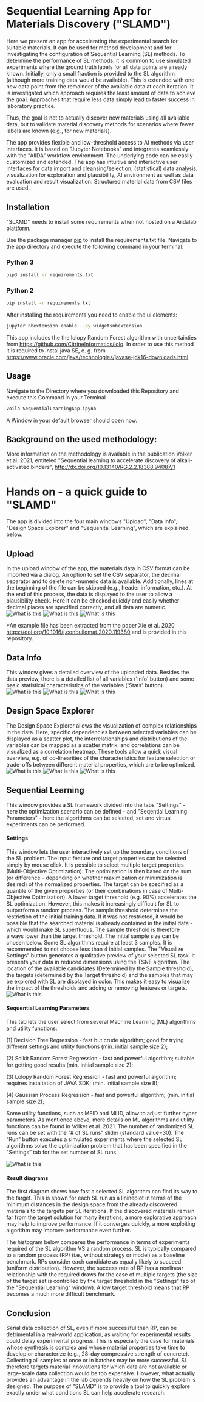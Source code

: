 # Sequential Learning App for Materials Discovery ("SLAMD")

Here we present an app for accelerating the experimental search for suitable materials. It can be used for method development and for investigating the configuration of Sequential Learning (SL) methods. 
To determine the performance of SL methods, it is common to use simulated experiments where the ground truth labels for all data points are already known. Initially, only a small fraction is provided to the SL algorithm (although more training data would be available). This is extended with one new data point from the remainder of the available data at each iteration. It is investigated which approach requires the least amount of data to achieve the goal. Approaches that require less data simply lead to faster success in laboratory practice. 

Thus, the goal is not to actually discover new materials using all available data, but to validate material discovery methods for scenarios where fewer labels are known (e.g., for new materials).

The app provides flexible and low-threshold access to AI methods via user interfaces. It is based on "Jupyter Notebooks" and integrates seamlessly with the "AIIDA" workflow environment. The underlying code can be easily customized and extended. The app has intuitive and interactive user interfaces for data import and cleansing/selection, (statistical) data analysis, visualization for exploration and plausibility, AI environment as well as data evaluation and result visualization. Structured material data from CSV files are used.

## Installation

"SLAMD" needs to install some requirements when not hosted on a Aiidalab plattform.

Use the package manager [pip](https://pip.pypa.io/en/stable/) to install the requirements.txt file.
Navigate to the app directory and execute the following command in your terminal:

### Python 3
```bash
pip3 install -r requirements.txt
```
### Python 2

```bash
pip install -r requirements.txt
```
After installing the requirements you need to enable the ui elements:

```bash
jupyter nbextension enable --py widgetsnbextension
```
This app includes the the lolopy Random Forest algorithm with uncertainties from https://github.com/CitrineInformatics/lolo. In order to use this method it is required to instal java SE, e. g. from https://www.oracle.com/java/technologies/javase-jdk16-downloads.html.

## Usage

Navigate to the Directory where you downloaded this Repository and execute this Command in your Terminal

```bash
voila SequentialLearningApp.ipynb
```

A Window in your default browser should open now.

## Background on the used methodology: 

More information on the methodology is available in the publication Völker et al. 2021, entiteled "Sequential learning to accelerate discovery of alkali-activated binders", http://dx.doi.org/10.13140/RG.2.2.18388.94087/1

# Hands on - a quick guide to "SLAMD"

The app is divided into the four main windows "Upload", "Data Info", "Design Space Explorer" and "Sequenital Learning", which are explained below. 

## Upload
In the upload window of the app, the materials data in CSV format can be imported via a dialog. An option to set the CSV separator, the decimal separator and to delete non-numeric data is available. Additionally, lines at the beginning of the file can be skipped (e.g., header information, etc.). At the end of this process, the data is displayed to the user to allow a plausibility check. Here it can be checked quickly and easily whether decimal places are specified correctly, and all data are numeric.
![What is this](11.png)
![What is this](12.png)
![What is this](13.png)

*An example file has been extracted from the paper Xie et al. 2020 https://doi.org/10.1016/j.conbuildmat.2020.119380 and is provided in this repository.

## Data Info
This window gives a detailed overview of the uploaded data. Besides the data preview, there is a detailed list of all variables ('Info' button) and some basic statistical characteristics of the variables ('Stats' button).
![What is this](21.png)
![What is this](22.png)
![What is this](23.png)

## Design Space Explorer
The Design Space Explorer allows the visualization of complex relationships in the data. Here, specific dependencies between selected variables can be displayed as a scatter plot, the interrelationships and distributions of the variables can be mapped as a scatter matrix, and correlations can be visualized as a correlation heatmap. These tools allow a quick visual overview, e.g. of co-linearities of the characteristics for feature selection or trade-offs between different material properties, which are to be optimized.
![What is this](31.png)
![What is this](32.png)
![What is this](33.png)

## Sequential Learning
This window provides a SL framework divided into the tabs "Settings" - here the optimization scenario can be defined - and "Seqential Learning Parameters" - here the algorithms can be selected, set and virtual experiments can be performed. 

#### Settings
This window lets the user interactively set up the boundary conditions of the SL problem. The input feature and target properties can be selected simply by mouse click. It is possible to select multiple target properties (Multi-Objective Optimization). The optimization is then based on the sum (or difference - depending on whether maximization or minimization is desired) of the normalized properties. 
The target can be specified as a quantile of the given properties (or their combinations in case of Multi-Objective Optimization). A lower target threshold (e.g. 90%) accelerates the SL optimization. However, this makes it increasingly difficult for SL to outperform a random process. 
The sample threshold determines the restriction of the initial training data. If it was not restricted, it would be possible that the searched material is already contained in the initial data - which would make SL superfluous. The sample threshold is therefore always lower than the target threshold. 
The initial sample size can be chosen below. Some SL algorithms require at least 3 samples. It is recommended to not choose less than 4 initial samples. 
The "Visualize Settings" button generates a qualitative preview of your selected SL task. It presents your data in reduced dimensions using the TSNE algorithm. The location of the available candidates (Determined by the Sample threshold), the targets (determined by the Target threshold) and the samples that may be explored with SL are displayed in color. This makes it easy to visualize the impact of the thresholds and adding or removing features or targets. 
![What is this](4.1.png)

#### Sequential Learning Parameters
This tab lets the user select from several Machine Learning (ML) algorithms and utility functions:

(1) Decision Tree Regression - fast but crude algorithm; good for trying different settings and utility functions (min. initial sample size 2); 

(2) Scikit Random Forest Regression - fast and powerful algorithm; suitable for getting good results (min. initial sample size 2); 

(3) Lolopy Random Forest Regression - fast and powerful algorithm; requires instaltation of JAVA SDK; (min. initial sample size 8); 

(4) Gaussian Process Regression - fast and powerful algorithm; (min. initial sample size 2);  

Some utility functions, such as MEID and MLID, allow to adjust further hyper parameters. As mentioned above, more details on ML algorithms and utility functions can be found in Völker et al. 2021.
The number of randomized SL runs can be set with the “# of SL runs” slider (standard value=30). The “Run” button executes a simulated experiments where the selected SL algorithms solve the optimization problem that has been specified in the “Settings” tab for the set number of SL runs. 

![What is this](42.png)

#### Result diagrams
The first diagram shows how fast a selected SL algorithm can find its way to the target. This is shown for each SL run as a linineplot in terms of the minimum distances in the design space from the already discovered materials to the targets per SL iterations.  If the discovered materials remain far from the target solution for many iterations, a more explorative approach may help to improve performance. If it converges quickly, a more exploiting algorithm may improve performance even further. 

The histogram below compares the performance in terms of experiments required of the SL algorithm VS a random process. SL is typically compared to a random process (RP) (i.e., without strategy or model) as a baseline benchmark. RPs consider each candidate as equally likely to succeed (uniform distribution). However, the success rate of RP has a nonlinear relationship with the required draws for the case of multiple targets (the size of the target set is controlled by the target threshold in the "Settings" tab of the "Sequential Learning" window). A low target threshold means that RP becomes a much more difficult benchmark.

## Conclusion
Serial data collection of SL, even if more successful than RP, can be detrimental in a real-world application, as waiting for experimental results could delay experimental progress. This is especially the case for materials whose synthesis is complex and whose material properties take time to develop or characterize (e.g., 28-day compressive strength of concrete). Collecting all samples at once or in batches may be more successful. 
SL therefore targets material innovations for which data are not available or large-scale data collection would be too expensive. However, what actually provides an advantage in the lab depends heavily on how the SL problem is designed. 
The purpose of "SLAMD" is to provide a tool to quickly explore exactly under what conditions SL can help accelerate research. 



